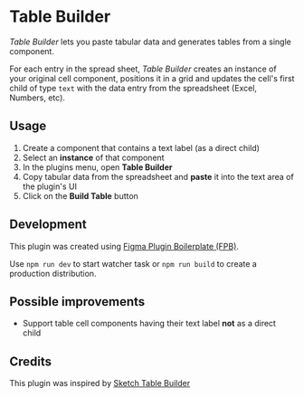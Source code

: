 # Table Builder

_Table Builder_ lets you paste tabular data and generates tables from a single component.

For each entry in the spread sheet, _Table Builder_ creates an instance of your original cell component, positions it in a grid and updates the cell's first child of type `text` with the data entry from the spreadsheet (Excel, Numbers, etc).

## Usage

1. Create a component that contains a text label (as a direct child)
2. Select an **instance** of that component
3. In the plugins menu, open **Table Builder**
4. Copy tabular data from the spreadsheet and **paste** it into the text area of the plugin's UI
5. Click on the **Build Table** button

## Development

This plugin was created using [Figma Plugin Boilerplate (FPB)](https://github.com/thomas-lowry/figma-plugin-boilerplate).

Use `npm run dev` to start watcher task or `npm run build` to create a production distribution.

## Possible improvements

- Support table cell components having their text label **not** as a direct child

## Credits

This plugin was inspired by [Sketch Table Builder](https://github.com/EricKramp/sketch-table-builder)
